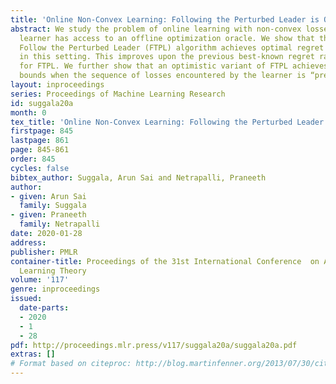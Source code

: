 ```yaml
---
title: 'Online Non-Convex Learning: Following the Perturbed Leader is Optimal'
abstract: We study the problem of online learning with non-convex losses, where the
  learner has access to an offline optimization oracle. We show that the classical
  Follow the Perturbed Leader (FTPL) algorithm achieves optimal regret rate of $O(T^{-1/2})$
  in this setting. This improves upon the previous best-known regret rate of $O(T^{-1/3})$
  for FTPL. We further show that an optimistic variant of FTPL achieves better regret
  bounds when the sequence of losses encountered by the learner is “predictable”.
layout: inproceedings
series: Proceedings of Machine Learning Research
id: suggala20a
month: 0
tex_title: 'Online Non-Convex Learning: Following the Perturbed Leader is Optimal'
firstpage: 845
lastpage: 861
page: 845-861
order: 845
cycles: false
bibtex_author: Suggala, Arun Sai and Netrapalli, Praneeth
author:
- given: Arun Sai
  family: Suggala
- given: Praneeth
  family: Netrapalli
date: 2020-01-28
address: 
publisher: PMLR
container-title: Proceedings of the 31st International Conference  on Algorithmic
  Learning Theory
volume: '117'
genre: inproceedings
issued:
  date-parts:
  - 2020
  - 1
  - 28
pdf: http://proceedings.mlr.press/v117/suggala20a/suggala20a.pdf
extras: []
# Format based on citeproc: http://blog.martinfenner.org/2013/07/30/citeproc-yaml-for-bibliographies/
---
```

